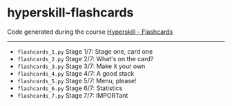 # hyperskill-flashcards
Code generated during the course [Hyperskill - Flashcards]([https://hyperskill.org/projects/80](https://hyperskill.org/projects/127))

---

- <code>flashcards_1.py</code> Stage 1/7: Stage one, card one
- <code>flashcards_2.py</code> Stage 2/7: What's on the card?
- <code>flashcards_3.py</code> Stage 3/7: Make it your own
- <code>flashcards_4.py</code> Stage 4/7: A good stack
- <code>flashcards_5.py</code> Stage 5/7: Menu, please!
- <code>flashcards_6.py</code> Stage 6/7: Statistics
- <code>flashcards_7.py</code> Stage 7/7: IMPORTant
